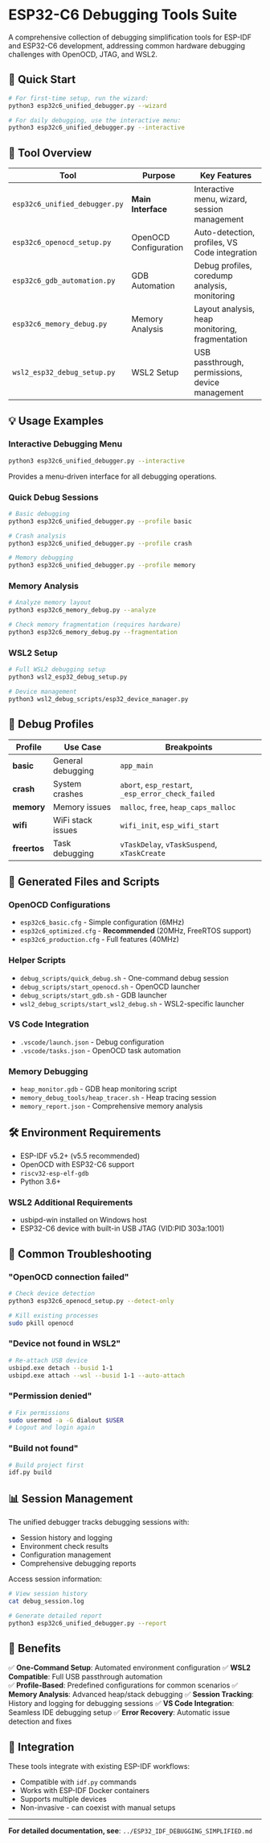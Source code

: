# ESP32-C6 Debugging Tools Suite

A comprehensive collection of debugging simplification tools for ESP-IDF and ESP32-C6 development, addressing common hardware debugging challenges with OpenOCD, JTAG, and WSL2.

## 🚀 Quick Start

```bash
# For first-time setup, run the wizard:
python3 esp32c6_unified_debugger.py --wizard

# For daily debugging, use the interactive menu:
python3 esp32c6_unified_debugger.py --interactive
```

## 📁 Tool Overview

| Tool | Purpose | Key Features |
|------|---------|-------------|
| `esp32c6_unified_debugger.py` | **Main Interface** | Interactive menu, wizard, session management |
| `esp32c6_openocd_setup.py` | OpenOCD Configuration | Auto-detection, profiles, VS Code integration |
| `esp32c6_gdb_automation.py` | GDB Automation | Debug profiles, coredump analysis, monitoring |
| `esp32c6_memory_debug.py` | Memory Analysis | Layout analysis, heap monitoring, fragmentation |
| `wsl2_esp32_debug_setup.py` | WSL2 Setup | USB passthrough, permissions, device management |

## 💡 Usage Examples

### Interactive Debugging Menu
```bash
python3 esp32c6_unified_debugger.py --interactive
```
Provides a menu-driven interface for all debugging operations.

### Quick Debug Sessions
```bash
# Basic debugging
python3 esp32c6_unified_debugger.py --profile basic

# Crash analysis
python3 esp32c6_unified_debugger.py --profile crash

# Memory debugging
python3 esp32c6_unified_debugger.py --profile memory
```

### Memory Analysis
```bash
# Analyze memory layout
python3 esp32c6_memory_debug.py --analyze

# Check memory fragmentation (requires hardware)
python3 esp32c6_memory_debug.py --fragmentation
```

### WSL2 Setup
```bash
# Full WSL2 debugging setup
python3 wsl2_esp32_debug_setup.py

# Device management
python3 wsl2_debug_scripts/esp32_device_manager.py
```

## 🎯 Debug Profiles

| Profile | Use Case | Breakpoints |
|---------|----------|-------------|
| **basic** | General debugging | `app_main` |
| **crash** | System crashes | `abort`, `esp_restart`, `_esp_error_check_failed` |
| **memory** | Memory issues | `malloc`, `free`, `heap_caps_malloc` |
| **wifi** | WiFi stack issues | `wifi_init`, `esp_wifi_start` |
| **freertos** | Task debugging | `vTaskDelay`, `vTaskSuspend`, `xTaskCreate` |

## 🔧 Generated Files and Scripts

### OpenOCD Configurations
- `esp32c6_basic.cfg` - Simple configuration (6MHz)
- `esp32c6_optimized.cfg` - **Recommended** (20MHz, FreeRTOS support)
- `esp32c6_production.cfg` - Full features (40MHz)

### Helper Scripts
- `debug_scripts/quick_debug.sh` - One-command debug session
- `debug_scripts/start_openocd.sh` - OpenOCD launcher
- `debug_scripts/start_gdb.sh` - GDB launcher
- `wsl2_debug_scripts/start_wsl2_debug.sh` - WSL2-specific launcher

### VS Code Integration
- `.vscode/launch.json` - Debug configuration
- `.vscode/tasks.json` - OpenOCD task automation

### Memory Debugging
- `heap_monitor.gdb` - GDB heap monitoring script
- `memory_debug_tools/heap_tracer.sh` - Heap tracing session
- `memory_report.json` - Comprehensive memory analysis

## 🛠️ Environment Requirements

- ESP-IDF v5.2+ (v5.5 recommended)
- OpenOCD with ESP32-C6 support
- `riscv32-esp-elf-gdb`
- Python 3.6+

### WSL2 Additional Requirements
- usbipd-win installed on Windows host
- ESP32-C6 device with built-in USB JTAG (VID:PID 303a:1001)

## 🚨 Common Troubleshooting

### "OpenOCD connection failed"
```bash
# Check device detection
python3 esp32c6_openocd_setup.py --detect-only

# Kill existing processes
sudo pkill openocd
```

### "Device not found in WSL2"
```bash
# Re-attach USB device
usbipd.exe detach --busid 1-1
usbipd.exe attach --wsl --busid 1-1 --auto-attach
```

### "Permission denied"
```bash
# Fix permissions
sudo usermod -a -G dialout $USER
# Logout and login again
```

### "Build not found"
```bash
# Build project first
idf.py build
```

## 📊 Session Management

The unified debugger tracks debugging sessions with:
- Session history and logging
- Environment check results
- Configuration management
- Comprehensive debugging reports

Access session information:
```bash
# View session history
cat debug_session.log

# Generate detailed report
python3 esp32c6_unified_debugger.py --report
```

## 🎉 Benefits

✅ **One-Command Setup**: Automated environment configuration
✅ **WSL2 Compatible**: Full USB passthrough automation  
✅ **Profile-Based**: Predefined configurations for common scenarios
✅ **Memory Analysis**: Advanced heap/stack debugging
✅ **Session Tracking**: History and logging for debugging sessions
✅ **VS Code Integration**: Seamless IDE debugging setup
✅ **Error Recovery**: Automatic issue detection and fixes

## 🔗 Integration

These tools integrate with existing ESP-IDF workflows:
- Compatible with `idf.py` commands
- Works with ESP-IDF Docker containers
- Supports multiple devices
- Non-invasive - can coexist with manual setups

---

**For detailed documentation, see**: `../ESP32_IDF_DEBUGGING_SIMPLIFIED.md`